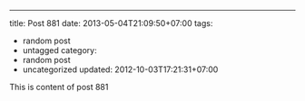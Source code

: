 ---
title: Post 881
date: 2013-05-04T21:09:50+07:00
tags:
  - random post
  - untagged
category:
  - random post
  - uncategorized
updated: 2012-10-03T17:21:31+07:00

This is content of post 881
